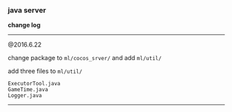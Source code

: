 ### java server

**change log**

-------------------------------

@2016.6.22

change package to `ml/cocos_srver/` and add `ml/util/`

add three files to `ml/util/`
```
ExecutorTool.java
GameTime.java
Logger.java
```
-----------------------------
